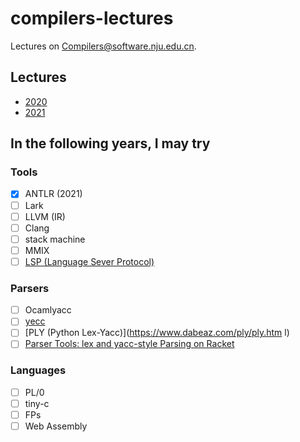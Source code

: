 # compilers-lectures

Lectures on [Compilers@software.nju.edu.cn](https://github.com/orgs/courses-at-nju-by-hfwei/teams/compilers-course-at-nju-software/repositories).

## Lectures
- [2020](./2020/)
- [2021](./2021/)

## In the following years, I may try
### Tools
- [x] ANTLR (2021)
- [ ] Lark
- [ ] LLVM (IR)
- [ ] Clang
- [ ] stack machine
- [ ] MMIX
- [ ] [LSP (Language Sever Protocol)](https://langserver.org/)

### Parsers
- [ ] Ocamlyacc
- [ ] [yecc](https://www.erlang.org/doc/man/yecc.html)
- [ ] [PLY (Python Lex-Yacc)](https://www.dabeaz.com/ply/ply.htm	l)
- [ ] [Parser Tools: lex and yacc-style Parsing on Racket](https://docs.racket-lang.org/parser-tools/index.html)

### Languages
- [ ] PL/0
- [ ] tiny-c
- [ ] FPs
- [ ] Web Assembly